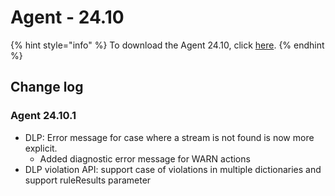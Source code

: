 # Agent - 24.10

{% hint style="info" %}
To download the Agent 24.10, click [here](https://storage.googleapis.com/sym-platform/developers/rest-api/agent-24.10.1.zip).
{% endhint %}

## Change log

### Agent 24.10.1

* DLP: Error message for case where a stream is not found is now more explicit.
  * Added diagnostic error message for WARN actions
* DLP violation API: support case of violations in multiple dictionaries and support ruleResults parameter
